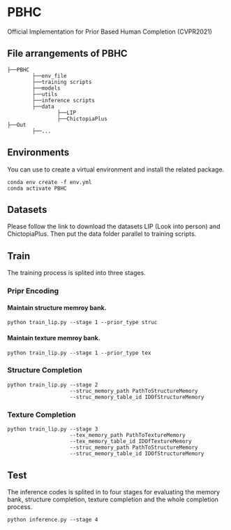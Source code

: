# PBHC
Official Implementation for Prior Based Human Completion (CVPR2021)

## File arrangements of PBHC
```
├──PBHC
        ├──env_file
        ├──training scripts
        ├──models
        ├──utils
        ├──inference scripts
        ├──data
                ├──LIP
                ├──ChictopiaPlus
├──Out
        ├──...

```

##  Environments
You can use to create a virtual environment and install the related package.
```
conda env create -f env.yml
conda activate PBHC
```

## Datasets
Please follow the link to download the datasets LIP (Look into person) and ChictopiaPlus. 
Then put the data folder parallel to training scripts.

## Train
The training process is splited into three stages.
### Pripr Encoding
#### Maintain structure memroy bank.
```
python train_lip.py --stage 1 --prior_type struc
```
#### Maintain texture memroy bank.
```
python train_lip.py --stage 1 --prior_type tex
```
### Structure Completion
```
python train_lip.py --stage 2 
                    --struc_memory_path PathToStructureMemory 
                    --struc_memory_table_id IDOfStructureMemory
```
### Texture Completion
```
python train_lip.py --stage 3 
                    --tex_memory_path PathToTextureMemory 
                    --tex_memory_table_id IDOfTextureMemory 
                    --struc_memory_path PathToStructureMemory 
                    --struc_memory_table_id IDOfStructureMemory
```
## Test
The inference codes is splited in to four stages for evaluating the memory bank, structure completion, texture completion and the whole completion process.
```
python inference.py --stage 4
```